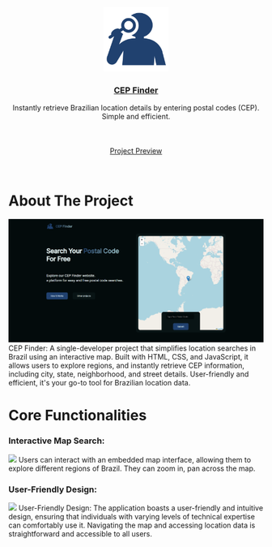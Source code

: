 <br />
<p align="center">
  <a href="https://brunomozer05.github.io/cep-finder/">
    <img src="https://github.com/brunomozer05/cep-finder/blob/main/img/iconblue.png?raw=true" alt="Logo" width="128" height="128">
  </a>
  <a href="https://brunomozer05.github.io/cep-finder/">
  <h3 align="center">CEP Finder</h3>
  </a>
  <p align="center" >
   Instantly retrieve Brazilian location details by entering postal codes (CEP).<br> Simple and efficient.
    <br />
    <br />
    <br />
    <br />
    <a href="https://brunomozer05.github.io/cep-finder/">Project Preview
    </a>
    <br />
    <br />
    <br />
  </p>
</p>
<h1>About The Project</h1>
    <img src="https://github.com/brunomozer05/cep-finder/blob/main/img/pic1.png?raw=true">
CEP Finder: A single-developer project that simplifies location searches in Brazil using an interactive map. Built with HTML, CSS, and JavaScript, it allows users to explore regions, and instantly retrieve CEP information, including city, state, neighborhood, and street details. User-friendly and efficient, it's your go-to tool for Brazilian location data.

<h1>Core Functionalities</h1>

<h3>Interactive Map Search:</h3>
<img src="https://github.com/brunomozer05/cep-finder/blob/main/img/vid2.gif?raw=true">
 Users can interact with an embedded map interface, allowing them to explore different regions of Brazil. 
 They can zoom in, pan across the map.
 
<h3>User-Friendly Design:</h3>
<img src="https://github.com/brunomozer05/cep-finder/blob/main/img/vid1.gif?raw=true">
User-Friendly Design: The application boasts a user-friendly and intuitive design, ensuring that individuals with varying levels of 
technical expertise can comfortably use it. Navigating the map and accessing location data is straightforward and accessible to all users.
